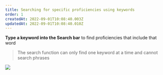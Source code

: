 ```yaml
---
title: Searching for specific proficiencies using keywords​
order: 1
createdAt: 2022-09-01T10:08:40.003Z
updatedAt: 2022-09-01T10:08:40.010Z
---
```

**​Type a keyword into the Search bar​** to find proficiencies that include that word



> The search function can only find one keyword at a time and cannot search phrases​

![](/img/le-5-assessing-0.jpg)

>